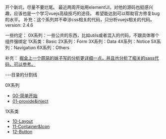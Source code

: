 开个新坑，尽量不要烂尾。
最近两周开始用elementUI，对他的源码也挺感兴趣，应该也是一个学习vuejs高级技巧的途径。
希望能达到可以帮助官方修复bug的水平。
补充：这个系列并不牵涉css相关的代码，只分析vuejs相关的代码。
version: 2.4.6

一些约定：
0X系列：一些公共的东西，比如utils或者混入的代码，不跟具体哪个组件强绑定
1X系类：Basic
2X系列：Form
3X系列：Data
4X系列：Notice
5X系列：Navigation
6X系列：Others

补充：
[掘金上一个网易的妹子写的分析更详细一点，并且也分析了相关的sass代码，可以参考。](https://juejin.im/post/5b741fad6fb9a0098474bbb0)


---目录的分割线

0X系列
* [00-简单开始]()
* [01-provide&inject]()

1X系类
* [10-Layout]()
* [11-Container&Icon]()
* [12-Button]()
